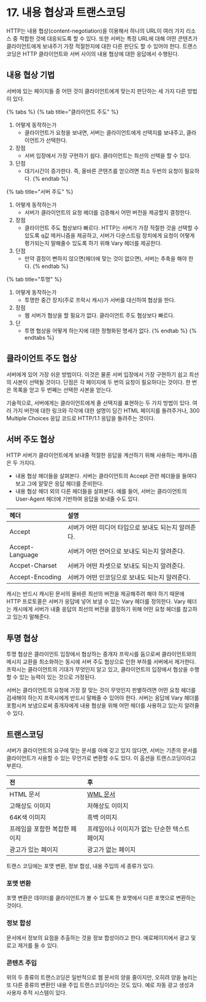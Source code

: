 # 17. 내용 협상과 트랜스코딩

HTTP는 내용 협상\(content-negotiation\)을 이용해서 하나의 URL이 여러 가지 리소스 중 적합한 것에 대응되도록 할 수 있다. 또한 서버는 특정 URL에 대해 어떤 콘텐츠가 클라이언트에게 보내주기 가장 적절한지에 대한 다른 판단도 할 수 있어야 한다. 트랜스코딩은 HTTP 클라이언트와 서버 사이의 내용 협상에 대한 응답에서 수행된다.

## 내용 협상 기법

서버에 있는 페이지들 중 어떤 것이 클라이언트에게 맞는지 판단하는 세 가지 다른 방법이 있다.

{% tabs %}
{% tab title="클라이언트 주도" %}
1. 어떻게 동작하는가
   * 클라이언트가 요청을 보내면, 서버는 클라이언트에게 선택지를 보내주고, 클라이언트가 선택한다.
2. 장점
   * 서버 입장에서 가장 구현하기 쉽다. 클라이언트는 최선의 선택을 할 수 있다.
3. 단점
   * 대기시간이 증가한다. 즉, 올바른 콘텐츠를 얻으려면 최소 두번의 요청이 필요하다.
{% endtab %}

{% tab title="서버 주도" %}
1. 어떻게 동작하는가
   * 서버가 클라이언트의 요청 헤더를 검증해서 어떤 버전을 제공할지 결정한다.
2. 장점
   * 클라이언트 주도 협상보다 빠르다. HTTP는 서버가 가장 적절한 것을 선택할 수 있도록 q값 메커니즘을 제공하고, 서버가 다운스트림 장치에게 요청이 어떻게 평가되는지 말해줄수 있도록 하기 위해 Vary 헤더를 제공한다.
3. 단점
   * 만약 결정이 뻔하지 않으면\(헤더에 맞는 것이 없으면\), 서버는 추축을 해야 한다.
{% endtab %}

{% tab title="투명" %}
1. 어떻게 동작하는가
   * 투명한 중간 장치\(주로 프락시 캐시\)가 서버를 대신하여 협상을 한다.
2. 장점
   * 웹 서버가 협상을 할 필요가 없다. 클라이언트 주도 협상보다 빠르다.
3. 단
   * 투명 협상을 어떻게 하는지에 대한 정형화된 명세가 없다.
{% endtab %}
{% endtabs %}

## 클라이언트 주도 협상

서버에게 있어 가장 쉬운 방법이다. 이것은 물론 서버 입장에서 가장 구현하기 쉽고 최선의 사본이 선택될 것이다. 단점은 각 페이지에 두 번의 요청이 필요하다는 것이다. 한 번은 목록을 얻고 두 번째는 선택한 사본을 얻는다.

기술적으로, 서버에게는 클라이언트에게 줄 선택지를 표현하는 두 가지 방법이 있다. 여러 가지 버전에 대한 링크와 각각에 대한 설명이 담긴 HTML 페이지를 돌려주거나, 300 Multiple Choices 응답 코드로 HTTP/1.1 응답을 돌려주는 것이다.

## 서버 주도 협상

HTTP 서버가 클라이언트에게 보내줄 적절한 응답을 계산하기 위해 사용하는 메커니즘은 두 가지다.

* 내용 협상 헤더들을 살펴본다. 서버는 클라이언트의 Accept 관련 헤더들을 들여다보고 그에 알맞은 응답 헤더를 준비한다.
* 내용 협상 헤더 외의 다른 헤더들을 살펴본다. 예를 들어, 서버는 클라이언트의 User-Agent 헤더에 기반하여 응답을 보내줄 수도 있다.

| 헤더 | 설명 |
| :--- | :--- |
| Accept | 서버가 어떤  미디어 타입으로 보내도 되는지 알려준다. |
| Accept-Language | 서버가 어떤  언어으로 보내도 되는지 알려준다. |
| Accpet-Charset | 서버가 어떤  차셋으로 보내도 되는지 알려준다. |
| Accept-Encoding | 서버가 어떤  인코딩으로 보내도 되는지 알려준다. |

캐시는 반드시 캐시된 문서의 올바른 최선의 버전을 제공해주려 해야 하기 때문에 HTTP 프로토콜은 서버가 응답에 넣어 보낼 수 있는 Vary 헤더를 정의한다. Vary 헤더는 캐시에게 서버가 내줄 응답의 최선의 버전을 결정하기 위해 어떤 요청 헤더를 참고하고 있는지 말해준다.

## 투명 협상

투명 협상은 클라이언트 입장에서 협상하는 중개자 프락시를 둠으로써 클라이언트와의 메시지 교환을 최소화하는 동시에 서버 주도 협상으로 인한 부하를 서버에서 제거한다. 프락시는 클라이언트의 기대가 무엇인지 알고 있고, 클라이언트의 입장에서 협상을 수행할 수 있는 능력이 있는 것으로 가정된다. 

서버는 클라이언트의 요청에 가장 잘 맞는 것이 무엇인지 판별하려면 어떤 요청 헤더를 검새해야 하는지 프락시에게 반드시 말해줄 수 있어야 한다. 서버는 응답에 Vary 헤더를 포함시켜 보냄으로써 중개자에게 내용 협상을 위해 어떤 헤더를 사용하고 있는지 알려줄 수 있다.

## 트랜스코딩

서버가 클라이언트의 요구에 맞는 문서를 아예 갖고 있지 않다면, 서버는 기존의 문서를 클라이언트가 사용할 수 있는 무언가로 변환할 수도 있다. 이 옵션을 트랜스코딩이라고 부른다.

| 전 | 후 |
| :--- | :--- |
| HTML 문서 | [WML 문서](https://ko.wikipedia.org/wiki/무선_마크업_언어) |
| 고해상도 이미지 | 저해상도 이미지 |
| 64K색 이미지 | 흑백 이미지 |
| 프레임을 포함한 복잡한 페이지 | 프레임이나 이미지가 없는 단순한 텍스트 페이지 |
| 광고가 있는 페이지 | 광고가 없는 페이지 |

트랜스 코딩에는 포맷 변환, 정보 합성, 내용 주입의 세 종류가 있다.

### 포맷 변환

포맷 변환은 데이터를 클라이언트가 볼 수 있도록 한 포맷에서 다른 포맷으로 변환하는 것이다.

### 정보 합성

문서에서 정보의 요점을 추출하는 것을 정보 합성이라고 한다. 예로페이지에서 광고 및 로고 제거를 들 수 있다.

### 콘텐츠 주입

위의 두 종류의 트랜스코딩은 일반적으로 웹 문서의 양을 줄이지만, 오히려 양을 늘리는 또 다른 종류의 변환인 내용 주입 트랜스코딩이라는 것도 있다. 예로 자동 광고 생성과 사용자 추적 시스템이 있다.

